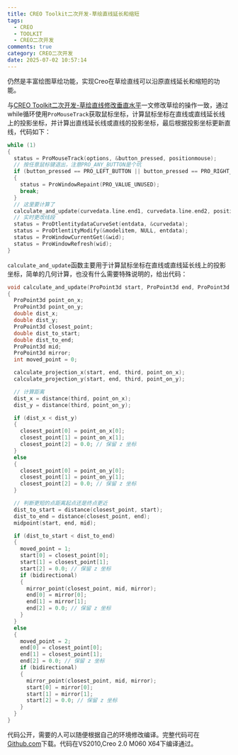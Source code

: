 ```yaml
---
title: CREO Toolkit二次开发-草绘直线延长和缩短
tags:
  - CREO
  - TOOLKIT
  - CREO二次开发
comments: true
category: CREO二次开发
date: 2025-07-02 10:57:14
---
```



仍然是丰富绘图草绘功能，实现Creo在草绘直线可以沿原直线延长和缩短的功能。

与<a href="[https://www.hudi.site/2020/05/02/CREO Toolkit二次开发-Ribbon界面的操作/](https://www.hudi.site/2025/05/07/CREO%20Toolkit%E4%BA%8C%E6%AC%A1%E5%BC%80%E5%8F%91-%E8%8D%89%E7%BB%98%E7%9B%B4%E7%BA%BF%E4%BF%AE%E6%94%B9%E5%9E%82%E7%9B%B4%E6%B0%B4%E5%B9%B3/)" target="_blank">CREO Toolkit二次开发-草绘直线修改垂直水平</a>一文修改草绘的操作一致，通过while循环使用`ProMouseTrack`获取鼠标坐标，计算鼠标坐标在直线或直线延长线上的投影坐标，并计算出直线延长线或直线的投影坐标，最后根据投影坐标更新直线，代码如下：

```c
while (1)
{
  status = ProMouseTrack(options, &button_pressed, positionmouse);
  // 按任意鼠标键退出，注意PRO_ANY_BUTTON是个坑
  if (button_pressed == PRO_LEFT_BUTTON || button_pressed == PRO_RIGHT_BUTTON || button_pressed == PRO_MIDDLE_BUTTON)
  {
    status = ProWindowRepaint(PRO_VALUE_UNUSED);
    break;
  }
  // 这里要计算了
  calculate_and_update(curvedata.line.end1, curvedata.line.end2, positionmouse, bidirectional);
  // 实时更改线段
  status = ProDtlentitydataCurveSet(entdata, &curvedata);
  status = ProDtlentityModify(&modelitem, NULL, entdata);
  status = ProWindowCurrentGet(&wid);
  status = ProWindowRefresh(wid);
}
```

`calculate_and_update`函数主要用于计算鼠标坐标在直线或直线延长线上的投影坐标，简单的几何计算，也没有什么需要特殊说明的，给出代码：

```c
void calculate_and_update(ProPoint3d start, ProPoint3d end, ProPoint3d third, int bidirectional)
{
  ProPoint3d point_on_x;
  ProPoint3d point_on_y;
  double dist_x;
  double dist_y;
  ProPoint3d closest_point;
  double dist_to_start;
  double dist_to_end;
  ProPoint3d mid;
  ProPoint3d mirror;
  int moved_point = 0;

  calculate_projection_x(start, end, third, point_on_x);
  calculate_projection_y(start, end, third, point_on_y);

  // 计算距离
  dist_x = distance(third, point_on_x);
  dist_y = distance(third, point_on_y);

  if (dist_x < dist_y)
  {
    closest_point[0] = point_on_x[0];
    closest_point[1] = point_on_x[1];
    closest_point[2] = 0.0; // 保留 z 坐标
  }
  else
  {
    closest_point[0] = point_on_y[0];
    closest_point[1] = point_on_y[1];
    closest_point[2] = 0.0; // 保留 z 坐标
  }

  // 判断更短的点距离起点还是终点更近
  dist_to_start = distance(closest_point, start);
  dist_to_end = distance(closest_point, end);
  midpoint(start, end, mid);

  if (dist_to_start < dist_to_end)
  {
    moved_point = 1;
    start[0] = closest_point[0];
    start[1] = closest_point[1];
    start[2] = 0.0; // 保留 z 坐标
    if (bidirectional)
    {
      mirror_point(closest_point, mid, mirror);
      end[0] = mirror[0];
      end[1] = mirror[1];
      end[2] = 0.0; // 保留 z 坐标
    }
  }
  else
  {
    moved_point = 2;
    end[0] = closest_point[0];
    end[1] = closest_point[1];
    end[2] = 0.0; // 保留 z 坐标
    if (bidirectional)
    {
      mirror_point(closest_point, mid, mirror);
      start[0] = mirror[0];
      start[1] = mirror[1];
      start[2] = 0.0; // 保留 z 坐标
    }
  }
}
```

代码公开，需要的人可以随便根据自己的环境修改编译。完整代码可在<a href="https://github.com/slacker-HD/creo_toolkit" target="_blank">Github.com</a>下载。代码在VS2010,Creo 2.0 M060 X64下编译通过。
